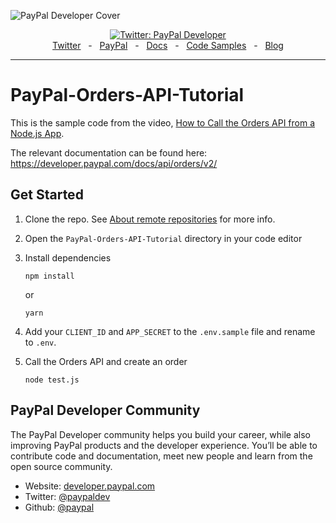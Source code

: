![PayPal Developer Cover](https://github.com/paypaldev/.github/blob/main/pp-cover.png)

<div align="center">
  <a href="https://twitter.com/paypaldev" target="_blank">
    <img alt="Twitter: PayPal Developer" src="https://img.shields.io/twitter/follow/paypaldev?style=social" />
  </a>
  <br />
  <a href="https://twitter.com/paypaldev" target="_blank">Twitter</a>
    <span>&nbsp;&nbsp;-&nbsp;&nbsp;</span>
  <a href="https://www.paypal.com/us/home" target="_blank">PayPal</a>
    <span>&nbsp;&nbsp;-&nbsp;&nbsp;</span>
  <a href="https://developer.paypal.com/home" target="_blank">Docs</a>
    <span>&nbsp;&nbsp;-&nbsp;&nbsp;</span>
  <a href="https://github.com/paypaldev" target="_blank">Code Samples</a>
    <span>&nbsp;&nbsp;-&nbsp;&nbsp;</span>
  <a href="https://dev.to/paypaldeveloper" target="_blank">Blog</a>
  <br />
  <hr />
</div>

# PayPal-Orders-API-Tutorial

This is the sample code from the video, [How to Call the Orders API from a Node.js App](https://youtu.be/fs2VjYS0riE).

The relevant documentation can be found here: https://developer.paypal.com/docs/api/orders/v2/

## Get Started

1. Clone the repo. See [About remote repositories](https://docs.github.com/en/get-started/getting-started-with-git/about-remote-repositories) for more info.
2. Open the `PayPal-Orders-API-Tutorial` directory in your code editor
3. Install dependencies

   ```
   npm install
   ```

   or

   ```
   yarn
   ```

4. Add your `CLIENT_ID` and `APP_SECRET` to the `.env.sample` file and rename to `.env`.
5. Call the Orders API and create an order
   ```
   node test.js
   ```

## PayPal Developer Community

The PayPal Developer community helps you build your career, while also improving PayPal products and the developer experience. You’ll be able to contribute code and documentation, meet new people and learn from the open source community.

- Website: [developer.paypal.com](https://developer.paypal.com)
- Twitter: [@paypaldev](https://twitter.com/paypaldev)
- Github: [@paypal](https://github.com/paypal)
